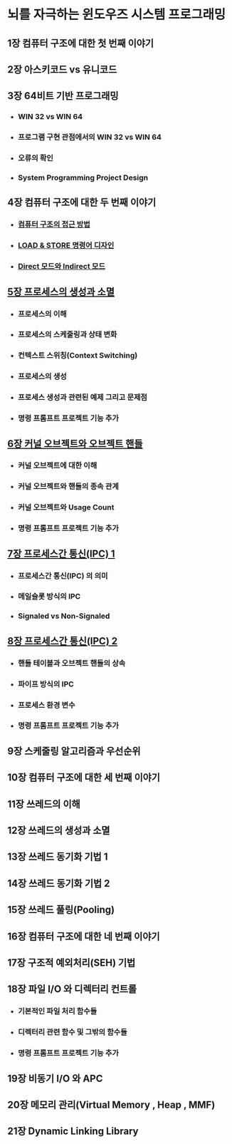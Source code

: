 # 뇌를 자극하는 윈도우즈 시스템 프로그래밍 

## 1장 컴퓨터 구조에 대한 첫 번째 이야기

## 2장 아스키코드 vs 유니코드

## 3장 64비트 기반 프로그래밍
- ### WIN 32 vs WIN 64
- ### 프로그램 구현 관점에서의 WIN 32 vs WIN 64
- ### 오류의 확인
- ### System Programming Project Design

## 4장 컴퓨터 구조에 대한 두 번째 이야기
- ### [컴퓨터 구조의 접근 방법](./chapter04/4-1/컴퓨터구조접근방법.md)
- ### [LOAD & STORE 명령어 디자인](./chapter04/4-2/load_store.md)
- ### [Direct 모드와 Indirect 모드](./chapter04/4-3/direct_indirect.md)

## [5장 프로세스의 생성과 소멸](./chapter05/5-1/프로세스의이해.md)
- ### 프로세스의 이해
- ### 프로세스의 스케줄링과 상태 변화
- ### 컨텍스트 스위칭(Context Switching)
- ### 프로세스의 생성
- ### 프로세스 생성과 관련된 예제 그리고 문제점
- ### 명령 프롬프트 프로젝트 기능 추가

## [6장 커널 오브젝트와 오브젝트 핸들](./chapter06/6-1/커널오브젝트.md)
- ### 커널 오브젝트에 대한 이해
- ### 커널 오브젝트와 핸들의 종속 관계
- ### 커널 오브젝트와 Usage Count
- ### 명령 프롬프트 프로젝트 기능 추가

## [7장 프로세스간 통신(IPC) 1](./chapter07/프로세스간통신.md)
- ### 프로세스간 통신(IPC) 의 의미
- ### 메일슬롯 방식의 IPC
- ### Signaled vs Non-Signaled


## [8장 프로세스간 통신(IPC) 2](./chapter08/프로세스통신2.md)
- ### 핸들 테이블과 오브젝트 핸들의 상속
- ### 파이프 방식의 IPC
- ### 프로세스 환경 변수
- ### 명령 프롬프트 프로젝트 기능 추가

## 9장 스케줄링 알고리즘과 우선순위

## 10장 컴퓨터 구조에 대한 세 번째 이야기

## 11장 쓰레드의 이해

## 12장 쓰레드의 생성과 소멸

## 13장 쓰레드 동기화 기법 1

## 14장 쓰레드 동기화 기법 2

## 15장 쓰레드 풀링(Pooling)

## 16장 컴퓨터 구조에 대한 네 번째 이야기

## 17장 구조적 예외처리(SEH) 기법

## 18장 파일 I/O 와 디렉터리 컨트롤
- ### 기본적인 파일 처리 함수들
- ### 디렉터리 관련 함수 및 그밖의 함수들
- ### 명령 프롬프트 프로젝트 기능 추가

## 19장 비동기 I/O 와 APC

## 20장 메모리 관리(Virtual Memory , Heap ,  MMF)

## 21장 Dynamic Linking Library

